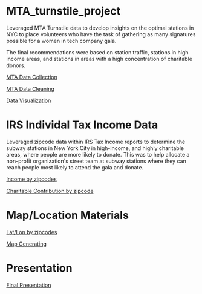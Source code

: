 # MTA_turnstile_project

Leveraged MTA Turnstile data to develop insights on the optimal stations in NYC to place volunteers who have the task of gathering as many signatures possible for a women in tech company gala.

The final recommendations were based on station traffic, stations in high income areas, and stations in areas with a high concentration of charitable donors.

[MTA Data Collection](https://github.com/Neda-Sal/MTA_turnstile_project/blob/master/MTA%20Turnstile%20Data.ipynb)

[MTA Data Cleaning](https://github.com/Neda-Sal/MTA_turnstile_project/blob/master/Finally%20Clean%20Data.ipynb)

[Data Visualization](https://github.com/Neda-Sal/MTA_turnstile_project/blob/master/Data%20Visuals%20MTA.ipynb)

# IRS Individal Tax Income Data
Leveraged zipcode data within IRS Tax Income reports to determine the subway stations in New York City in high-income, and highly charitable areas, where people are more likely to donate. This was to help allocate a non-profit organization's street team at subway stations where they can reach people most likely to attend the gala and donate.

[Income by zipcodes](https://github.com/Laura-Urdapilleta/MTA_turnstile_project/blob/master/Project1_Income_Data.ipynb)

[Charitable Contribution by zipcode](https://github.com/Neda-Sal/MTA_turnstile_project/blob/master/Project1_Income_Data.ipynb)

# Map/Location Materials

[Lat/Lon by zipcodes](https://github.com/Neda-Sal/MTA_turnstile_project/blob/master/Zip%20codes.ipynb)

[Map Generating](https://github.com/Neda-Sal/MTA_turnstile_project/blob/master/Plotly%20Map.ipynb)


# Presentation

[Final Presentation](https://github.com/Neda-Sal/MTA_turnstile_project/blob/master/Metis%20Project%201_%20MTA%20subway%20data.pdf)

